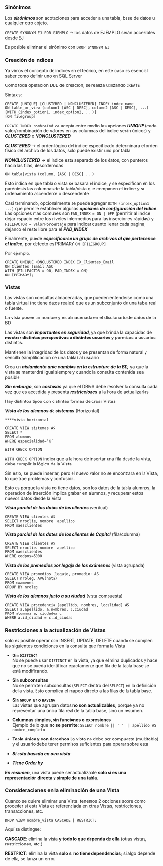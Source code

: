 
### Sinónimos

Los ***sinónimos*** son acotaciones para acceder a una tabla, base de datos u cualquier otro objeto.

`CREATE SYNONYM EJ FOR EJEMPLO` -> los datos de EJEMPLO serán accesibles desde EJ

Es posible eliminar el sinónimo con `DROP SYNONYM EJ`


### Creación de indices

Ya vimos el concepto de indices en el teórico, en este caso es esencial saber como definir uno en SQL Server

Como toda operacion DDL de creación, se realiza utilizando `CREATE`

Sintaxis:

```
CREATE [UNIQUE] [CLUSTERED | NONCLUSTERED] INDEX index_name
ON table_or_view (column1 [ASC | DESC], column2 [ASC | DESC], ...)
[WITH (index_option1, index_option2, ...)]
[ON filegroup]

```

`CREATE INDEX nombreIndice` acepta entre medio las opciones ***UNIQUE*** (cada valor/combinación de valores en las columnas del indice serán únicos) y ***CLUSTERED*** o ***NONCLUSTERED***

***CLUSTERED*** -> el orden lógico del indice especificado determinara el orden físico del archivo de los datos, solo puede existir uno por tabla

***NONCLUSTERED*** -> el indice esta separado de los datos, con punteros hacia las filas, desordenadas

`ON tabla|vista (column1 [ASC | DESC] ...)`

Esto indica en que tabla o vista se basara el indice, y se especifican en los paréntesis las columnas de la tabla/vista que componen el indice y su ordenamiento ascendente o descendente 

Casi terminando, opcionalmente se puede agregar `WITH (index_option1 ...)` que permite establecer algunas ***opciones de configuración del indice***. Las opciones mas comunes son `PAD_INDEX = ON | OFF` (permitir al indice dejar espacio entre los niveles intermedios para las inserciones rápidas)
y `FILLFACTOR = valorPorcentaje`  para indicar cuanto llenar cada pagina, dejando el resto libre para el ***PAD_INDEX***

Finalmente, puede ***especificarse un grupo de archivos al que pertenence el indice***, por defecto es PRIMARY
`ON [FILEGROUP]`

Por ejemplo:

```
CREATE UNIQUE NONCLUSTERED INDEX IX_Clientes_Email
ON Clientes (Email ASC)
WITH (FILLFACTOR = 90, PAD_INDEX = ON)
ON [PRIMARY];
```


### Vistas

Las vistas son consultas almacenadas, que pueden entenderse como una tabla virtual (no tiene datos reales) que es un subconjunto de una tabla real o fuente.

La vista posee un nombre y es almacenada en el diccionario de datos de la BD

Las vistas son ***importantes en seguridad,*** ya que brinda la capacidad de **mostrar distintas perspectivas a distintos usuarios** y permisos a usuarios distintos.

Mantienen la integridad de los datos y se presentan de forma natural y sencilla (simplificación de una tabla) al usuario

Crea un ***aislamiento ante cambios en la estructura de la BD,*** ya que la vista se mantendrá igual siempre y cuando la consulta contenida sea posible

***Sin embargo***, son ***costosas*** ya que el DBMS debe resolver la consulta cada vez que es accedida y presenta ***restricciones*** a la hora de actualizarlas

Hay distintos tipos con distintas formas de crear Vistas

***Vista de los alumnos de sistemas*** (Horizontal)

```
****vista horizontal

CREATE VIEW sistemas AS
SELECT *
FROM alumnos
WHERE especialidad=’K’

WITH CHECK OPTION

```

`WITH CHECK OPTION` indica que a la hora de insertar una fila desde la vista, debe cumplir la lógica de la Vista

Sin esto, se puede insertar, pero el nuevo valor no se encontrara en la Vista, lo que trae problemas y confusión.

Esto es porque la vista no tiene datos, son los datos de la tabla alumnos, la operacion de inserción implica grabar en alumnos, y recuperar estos nuevos datos desde la Vista

***Vista parcial de los datos de los clientes*** (vertical)

```
CREATE VIEW clientes AS
SELECT nroclie, nombre, apellido
FROM maesclientes
```

***Vista parcial de los datos de los clientes de Capital*** (fila/columna)

```
CREATE VIEW clientes AS
SELECT nroclie, nombre, apellido
FROM maesclientes
WHERE codpos=5000
```

***Vista de los promedios por legajo de los exámenes*** (vista agrupada)

```
CREATE VIEW promedios (legajo, promedio) AS
SELECT nroleg, AVG(nota)
FROM examenes
GROUP BY nroleg
```

***Vista de los alumnos junto a su ciudad*** (vista compuesta)

```
CREATE VIEW procedencia (apellido, nombres, localidad) AS
SELECT a.apellido, a.nombres, c.ciudad
FROM alumnos a, ciudades c
WHERE a.id_ciudad = c.id_ciudad
```

### Restricciones a la actualización de Vistas

solo es posible operar con INSERT, UPDATE, DELETE cuando se cumplen las siguientes condiciones en la consulta que forma la Vista

- **Sin `DISTINCT`**  
    No se puede usar `DISTINCT` en la vista, ya que elimina duplicados y hace que no se pueda identificar exactamente qué fila de la tabla base se está modificando.
    
- **Sin subconsultas**  
    No se permiten subconsultas (`SELECT` dentro del `SELECT`) en la definición de la vista. Esto complica el mapeo directo a las filas de la tabla base.
    
- **Sin `GROUP BY` o `HAVING`**  
    Las vistas que agrupan datos **no son actualizables**, porque ya no representan una única fila real de la tabla base, sino un resumen.
    
- **Columnas simples, sin funciones o expresiones**  
    Ejemplo de lo que **no se permite**:
	    ``SELECT nombre || ' ' || apellido AS nombre_completo``
* **Tabla única y con derechos** 
    La vista no debe ser compuesta (multitabla) y el usuario debe tener permisos suficientes para operar sobre esta
* ***Si esta basada en otra vista***
	
* ***Tiene Order by***

***En resumen***, una vista puede ser actualizable **solo si es una representación directa y simple de una tabla**.

### Consideraciones en la eliminación de una Vista

Cuando se quiere eliminar una Vista, tenemos 2 opciones sobre como proceder si esta Vista es referenciada en otras Vistas, restricciones, transacciones, etc.

```
DROP VIEW nombre_vista CASCADE | RESTRICT;
```

Aquí se distingue: 

**CASCADE**: elimina la vista **y todo lo que dependa de ella** (otras vistas, restricciones, etc.)

**RESTRICT**: elimina la vista **solo si no tiene dependencias**; si algo depende de ella, se lanza un error.